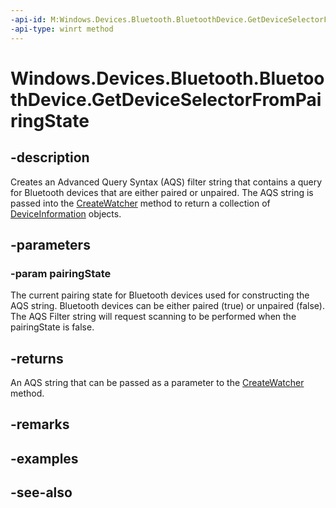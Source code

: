 ```yaml
---
-api-id: M:Windows.Devices.Bluetooth.BluetoothDevice.GetDeviceSelectorFromPairingState(System.Boolean)
-api-type: winrt method
---
```


<!-- Method syntax
public string GetDeviceSelectorFromPairingState(System.Boolean pairingState)
-->

# Windows.Devices.Bluetooth.BluetoothDevice.GetDeviceSelectorFromPairingState

## -description
Creates an Advanced Query Syntax (AQS) filter string that contains a query for Bluetooth devices that are either paired or unpaired. The AQS string is passed into the [CreateWatcher](../windows.devices.enumeration/deviceinformation_createwatcher_4958831.md) method to return a collection of [DeviceInformation](../windows.devices.enumeration/deviceinformation.md) objects.

## -parameters
### -param pairingState
The current pairing state for Bluetooth devices used for constructing the AQS string. Bluetooth devices can be either paired (true) or unpaired (false). The AQS Filter string will request scanning to be performed when the pairingState is false.

## -returns
An AQS string that can be passed as a parameter to the [CreateWatcher](../windows.devices.enumeration/deviceinformation_createwatcher_4958831.md) method.

## -remarks

## -examples

## -see-also
